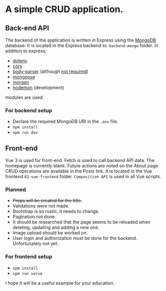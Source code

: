 # A simple CRUD application.
## Back-end API
The backend of the application is written in Express using the [MongoDB](https://www.mongodb.com/) database. It is located in the Express backend `01-backend-mongo` folder. 
In addition to express;
* [dotenv](https://www.npmjs.com/package/dotenv)
* [cors](https://www.npmjs.com/package/cors)
* [body-parser](https://www.npmjs.com/package/body-parser) (although [not required](https://expressjs.com/en/resources/middleware/body-parser.html))
* [mongoose](https://www.npmjs.com/package/mongoose)
* [morgan](https://www.npmjs.com/package/morgan)
* [nodemon](https://www.npmjs.com/package/nodemon) (development)

modules are used.

### For backend setup
* Declare the required MongoDB URI in the `.env` file.
* `npm install`
* `npm run dev`

## Front-end
Vue 3 is used for front-end. Fetch is used to call backend API data. The homepage is currently blank. Future actions are noted on the About page. CRUD operations are available in the Posts link.  It is located in the Vue frontend `02-vue-frontend` folder. `Composition API` is used in all Vue scripts.

### Planned
 - <s>Props will be created for the title.</s>
 - Validations were not made.
 - Bootstrap is so rustic, it needs to change.
 - Pagination not done.
 - It should be researched that the page seems to be reloaded when deleting, updating and adding a new one.
 - Image upload should be worked on.
 - User login and authorization must be done for the backend. Unfortunately not yet.

### For frontend setup
* `npm install`
* `npm run serve`

I hope it will be a useful example for your education.
